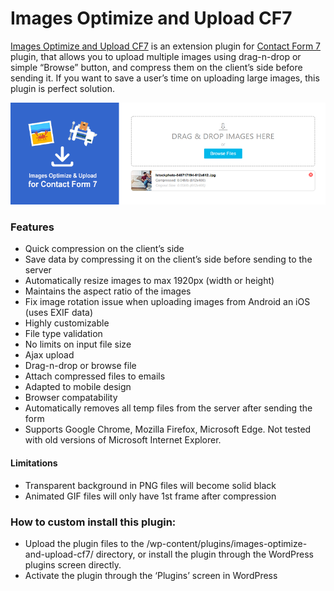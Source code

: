 # Images Optimize and Upload CF7

[Images Optimize and Upload CF7](https://wordpress.org/plugins/images-optimize-and-upload-cf7/#description) is an extension plugin for [Contact Form 7](https://wordpress.org/plugins/contact-form-7/) plugin, that allows you to upload multiple images using drag-n-drop or simple “Browse” button, and compress them on the client’s side before sending it. If you want to save a user’s time on uploading large images, this plugin is perfect solution.

![banner](banner-772x250.png)

### Features
- Quick compression on the client’s side
- Save data by compressing it on the client’s side before sending to the server
- Automatically resize images to max 1920px (width or height)
- Maintains the aspect ratio of the images
- Fix image rotation issue when uploading images from Android an iOS (uses EXIF data)
- Highly customizable
- File type validation
- No limits on input file size
- Ajax upload
- Drag-n-drop or browse file
- Attach compressed files to emails
- Adapted to mobile design
- Browser compatability
- Automatically removes all temp files from the server after sending the form
- Supports Google Chrome, Mozilla Firefox, Microsoft Edge. Not tested with old versions of Microsoft Internet Explorer.

#### Limitations
- Transparent background in PNG files will become solid black
- Animated GIF files will only have 1st frame after compression

### How to custom install this plugin:
- Upload the plugin files to the /wp-content/plugins/images-optimize-and-upload-cf7/ directory, or install the plugin through the WordPress plugins screen directly.
- Activate the plugin through the ‘Plugins’ screen in WordPress

